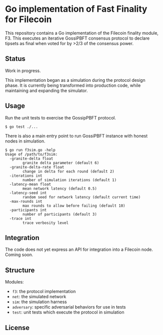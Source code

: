 # Go implementation of Fast Finality for Filecoin

This repository contains a Go implementation of the Filecoin finality module, F3.
This executes an iterative GossiPBFT consensus protocol to declare tipsets as final 
when voted for by >2/3  of the consensus power.

## Status

Work in progress.

This implementation began as a simulation during the protocol design phase.
It is currently being transformed into production code, while maintaining and expanding the simulator.

## Usage

Run the unit tests to exercise the GossipPBFT protocol.

```
$ go test ./...
```

There is also a main entry point to run GossiPBFT instance with honest nodes in simulation.

```
$ go run f3sim.go -help
Usage of /path/to/f3sim:
  -granite-delta float
    	granite delta parameter (default 6)
  -granite-delta-rate float
    	change in delta for each round (default 2)
  -iterations int
    	number of simulation iterations (default 1)
  -latency-mean float
    	mean network latency (default 0.5)
  -latency-seed int
    	random seed for network latency (default current time)
  -max-rounds int
    	max rounds to allow before failing (default 10)
  -participants int
    	number of participants (default 3)
  -trace int
    	trace verbosity level
```

## Integration

The code does not yet express an API for integration into a Filecoin node.
Coming soon.

## Structure
Modules:
- `f3`: the protocol implementation
- `net`: the simulated network
- `sim`: the simulation harness
- `adversary`: specific adversarial behaviors for use in tests
- `test`: unit tests which execute the protocol in simulation


## License